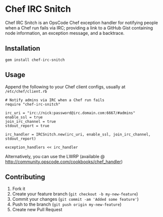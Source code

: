 # Chef IRC Snitch

Chef IRC Snitch is an OpsCode Chef exception handler for notifying
people when a Chef run fails via IRC; providing a link to a GitHub
Gist containing node information, an exception message, and a
backtrace.


## Installation

    gem install chef-irc-snitch

## Usage

Append the following to your Chef client configs, usually at `/etc/chef/client.rb`

    # Notify admins via IRC when a Chef run fails
    require "chef-irc-snitch"

    irc_uri = "irc://nick:password@irc.domain.com:6667/#admins"
    enable_ssl = true
    join_irc_channel = true
    stdout_report = true

    irc_handler = IRCSnitch.new(irc_uri, enable_ssl, join_irc_channel, stdout_report)

    exception_handlers << irc_handler

Alternatively, you can use the LWRP (available @
http://community.opscode.com/cookbooks/chef_handler)

## Contributing

1. Fork it
2. Create your feature branch (`git checkout -b my-new-feature`)
3. Commit your changes (`git commit -am 'Added some feature'`)
4. Push to the branch (`git push origin my-new-feature`)
5. Create new Pull Request
